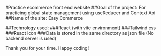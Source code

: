 #Practice ecommerce front end website
##Goal of the project: For practicing global state management using useReducer and Context Api
##Name of the site: Easy Commerce

##Technology used: 
###React (with vite environment)
###Tailwind css
###React Icon
###Data is stored in the same directory as json file (No backend server is used)

Thank you for your time. Happy coding!
